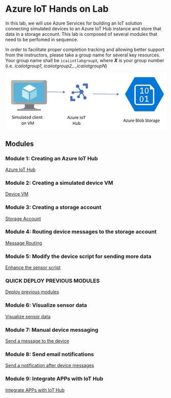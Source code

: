 # Azure IoT Hands on Lab
In this lab, we  will use Azure Services for building an IoT solution connecting simulated devices to an Azure IoT Hub instance and store that data in a storage account.
This lab is composed of several modules that need to be perfomed in sequence.

In order to facilitate proper completion tracking and allowing better support from the instructors, please take a group name for several key resources. Your group name shall be `icaiiotlabgroupX`, where ***X*** is your group number (i.e. *icaiiotgroup1, icaiiotgroup2,..,icaiiotgroupN*)

![Lab diagram](images/Lab.png "Header Image")

## Modules

### Module 1: Creating an Azure IoT Hub
[Azure IoT Hub](iothub/README.md)

### Module 2: Creating a simulated device VM
[Device VM](device/README.md)

### Module 3: Creating a storage account
[Storage Account](storage/README.md)

### Module 4: Routing device messages to the storage account
[Message Routing](routing/README.md)

### Module 5: Modify the device script for sending more data
[Enhance the sensor script](iot-client/README.md)

### QUICK DEPLOY PREVIOUS MODULES
[Deploy previous modules](day1/README.md)

### Module 6: Visualize sensor data
[Visualize sensor data](visualize/README.md)

### Module 7: Manual device messaging
[Send a message to the device](messages/README.md)

### Module 8: Send email notifications
[Send a notification after device messages](notification/README.md)

### Module 9: Integrate APPs with IoT Hub
[Integrate APPs with IoT Hub](client-messages/README.md)
